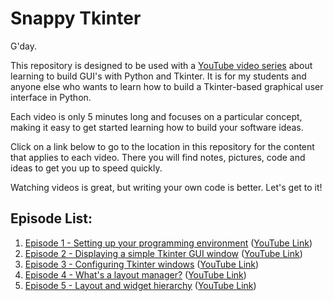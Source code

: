# Snappy Tkinter
G'day. 

This repository is designed to be used with a [YouTube video series](https://www.youtube.com/channel/UCMq14ztdWTLvhCR2j4h_3zA) about learning to build GUI's with Python and Tkinter. It is for my students and anyone else who wants to learn how to build a Tkinter-based graphical user interface in Python.

Each video is only 5 minutes long and focuses on a particular concept, making it easy to get started learning how to build your software ideas.

Click on a link below to go to the location in this repository for the content that applies to each video. There you will find notes, pictures, code and ideas to get you up to speed quickly. 

Watching videos is great, but writing your own code is better. Let's get to it!

## Episode List:

1. [Episode 1 - Setting up your programming environment](episode_1/README.md) ([YouTube Link](https://youtu.be/nbCuLrLLUVY))
2. [Episode 2 - Displaying a simple Tkinter GUI window](episode_2/README.md) ([YouTube Link](https://youtu.be/23RtY1f_J0Q))
3. [Episode 3 - Configuring Tkinter windows](episode_3/README.md) ([YouTube Link](https://youtu.be/tPDwpXvEd3A))
4. [Episode 4 - What's a layout manager?](episode_4/README.md) ([YouTube Link](https://youtu.be/SeXI_08f9Q0))
5. [Episode 5 - Layout and widget hierarchy](episode_5/README.md) ([YouTube Link](https://youtu.be/s-_uAEhSH3g))